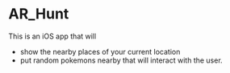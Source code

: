 # AR_Hunt

This is an iOS app that will

- show the nearby places of your current location
- put random pokemons nearby that will interact with the user.

